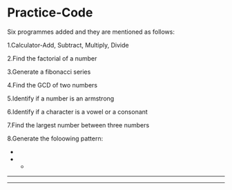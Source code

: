 # Practice-Code

Six programmes added and they are mentioned as follows:

1.Calculator-Add, Subtract, Multiply, Divide

2.Find the factorial of a number

3.Generate a fibonacci series

4.Find the GCD of two numbers

5.Identify if a number is an armstrong

6.Identify if a character is a vowel or a consonant

7.Find the largest number between three numbers

8.Generate the foloowing pattern:

*

* *

* * *

* * * *
